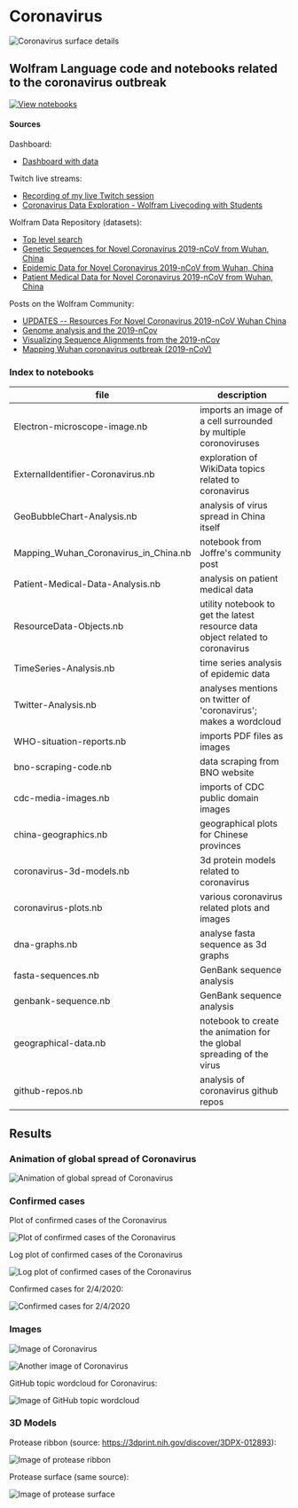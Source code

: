 # Coronavirus

![Coronavirus surface details](images/ncov-detailed.png)

## Wolfram Language code and notebooks related to the coronavirus outbreak

[![View notebooks](https://wolfr.am/HAAhzkRq)](https://wolfr.am/JZNRriEE)

#### Sources

Dashboard:

* [Dashboard with data](https://arnoudbuzing.github.io/wolfram-coronavirus/)

Twitch live streams:

* [Recording of my live Twitch session](https://www.twitch.tv/videos/547321229)
* [Coronavirus Data Exploration - Wolfram Livecoding with Students](https://www.twitch.tv/videos/548254391)

Wolfram Data Repository (datasets):

* [Top level search](https://datarepository.wolframcloud.com/search/?i=coronavirus)
* [Genetic Sequences for Novel Coronavirus 2019-nCoV from Wuhan, China](https://datarepository.wolframcloud.com/resources/Genetic-Sequences-for-Novel-Coronavirus-2019-nCoV-from-Wuhan-China)
* [Epidemic Data for Novel Coronavirus 2019-nCoV from Wuhan, China](https://datarepository.wolframcloud.com/resources/Epidemic-Data-for-Novel-Coronavirus-2019-nCoV-from-Wuhan-China)
* [Patient Medical Data for Novel Coronavirus 2019-nCoV from Wuhan, China](https://datarepository.wolframcloud.com/resources/Patient-Medical-Data-for-Novel-Coronavirus-2019-nCoV-from-Wuhan-China)

Posts on the Wolfram Community:

* [UPDATES -- Resources For Novel Coronavirus 2019-nCoV Wuhan China](https://community.wolfram.com/groups/-/m/t/1872608)
* [Genome analysis and the 2019-nCov](https://community.wolfram.com/groups/-/m/t/1874816)
* [Visualizing Sequence Alignments from the 2019-nCov](https://community.wolfram.com/groups/-/m/t/1875352)
* [Mapping Wuhan coronavirus outbreak (2019-nCoV)](https://community.wolfram.com/groups/-/m/t/1868945)

### Index to notebooks 

| file | description |
| --- | --- |
| Electron-microscope-image.nb | imports an image of a cell surrounded by multiple coronoviruses |
| ExternalIdentifier-Coronavirus.nb	| exploration of WikiData topics related to coronavirus |
| GeoBubbleChart-Analysis.nb | analysis of virus spread in China itself |
| Mapping_Wuhan_Coronavirus_in_China.nb	| notebook from Joffre's community post |
| Patient-Medical-Data-Analysis.nb | analysis on patient medical data |
| ResourceData-Objects.nb	| utility notebook to get the latest resource data object related to coronavirus |
| TimeSeries-Analysis.nb | time series analysis of epidemic data |
| Twitter-Analysis.nb	| analyses mentions on twitter of 'coronavirus'; makes a wordcloud |
| WHO-situation-reports.nb | imports PDF files as images |
| bno-scraping-code.nb | data scraping from BNO website |
| cdc-media-images.nb	| imports of CDC public domain images |
| china-geographics.nb | geographical plots for Chinese provinces |
| coronavirus-3d-models.nb | 3d protein models related to coronavirus |
| coronavirus-plots.nb | various coronavirus related plots and images |
| dna-graphs.nb	| analyse fasta sequence as 3d graphs |
| fasta-sequences.nb |	GenBank sequence analysis |
| genbank-sequence.nb	| GenBank sequence analysis |
| geographical-data.nb | notebook to create the animation for the global spreading of the virus |
| github-repos.nb | analysis of coronavirus github repos |

## Results

### Animation of global spread of Coronavirus

![Animation of global spread of Coronavirus](images/out.gif)

### Confirmed cases

Plot of confirmed cases of the Coronavirus

![Plot of confirmed cases of the Coronavirus](images/confirmed-cases.png)

Log plot of confirmed cases of the Coronavirus

![Log plot of confirmed cases of the Coronavirus](images/confirmed-cases-log.png)

Confirmed cases for 2/4/2020:

![Confirmed cases for 2/4/2020](images/confirmed-cases-02042020.png)

### Images

![Image of Coronavirus](images/coronavirus.png)

![Another image of Coronavirus](images/coronavirus-2.png)

GitHub topic wordcloud for Coronavirus:

![Image of GitHub topic wordcloud](images/github-topic-wordcloud.png)

### 3D Models

Protease ribbon (source: https://3dprint.nih.gov/discover/3DPX-012893):

![Image of protease ribbon](images/ribbon.png)

Protease surface (same source):

![Image of protease surface](images/surface.png)



